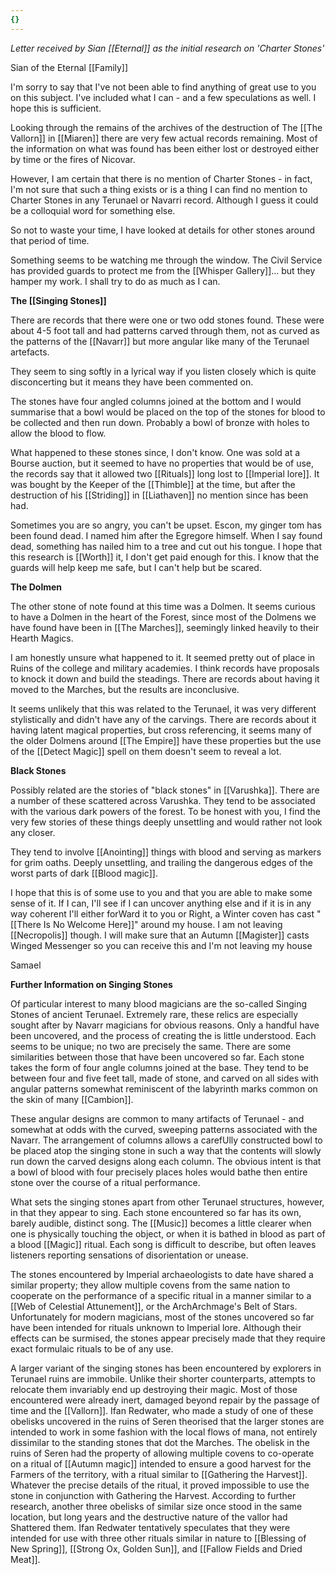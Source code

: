 ```yaml
---
{}
---
```


*Letter received by Sian [[Eternal]] as the initial research on 'Charter Stones'* 

Sian of the Eternal [[Family]]

I'm sorry to say that I've not been able to find anything of great use to you on this subject. I've included what I can - and a few speculations as well. I hope this is sufficient.

Looking through the remains of the archives of the destruction of The [[The Vallorn]] in [[Miaren]] there are very few actual records remaining. Most of the information on what was found has been either lost or destroyed either by time or the fires of Nicovar.

However, I am certain that there is no mention of Charter Stones - in fact, I'm not sure that such a thing exists or is a thing I can find no mention to Charter Stones in any Terunael or Navarri record. Although I guess it could be a colloquial word for something else.

So not to waste your time, I have looked at details for other stones around that period of time.

Something seems to be watching me through the window. The Civil Service has provided guards to protect me from the [[Whisper Gallery]]... but they hamper my work. I shall try to do as much as I can.

**The [[Singing Stones]]**

There are records that there were one or two odd stones found. These were about 4-5 foot tall and had patterns carved through them, not as curved as the patterns of the [[Navarr]] but more angular like many of the Terunael artefacts.

They seem to sing softly in a lyrical way if you listen closely which is quite disconcerting but it means they have been commented on.

The stones have four angled columns joined at the bottom and I would summarise that a bowl would be placed on the top of the stones for blood to be collected and then run down. Probably a bowl of bronze with holes to allow the blood to flow.

What happened to these stones since, I don't know. One was sold at a Bourse auction, but it seemed to have no properties that would be of use, the records say that it allowed two [[Rituals]] long lost to [[Imperial lore]]. It was bought by the Keeper of the [[Thimble]] at the time, but after the destruction of his [[Striding]] in [[Liathaven]] no mention since has been had.

Sometimes you are so angry, you can't be upset. Escon, my ginger tom has been found dead. I named him after the Egregore himself. When I say found dead, something has nailed him to a tree and cut out his tongue. I hope that this research is [[Worth]] it, I don't get paid enough for this. I know that the guards will help keep me safe, but I can't help but be scared.

**The Dolmen**

The other stone of note found at this time was a Dolmen. It seems curious to have a Dolmen in the heart of the Forest, since most of the Dolmens we have found have been in [[The Marches]], seemingly linked heavily to their Hearth Magics.

I am honestly unsure what happened to it. It seemed pretty out of place in Ruins of the college and military academies. I think records have proposals to knock it down and build the steadings. There are records about having it moved to the Marches, but the results are inconclusive.

It seems unlikely that this was related to the Terunael, it was very different stylistically and didn't have any of the carvings. There are records about it having latent magical properties, but cross referencing, it seems many of the older Dolmens around [[The Empire]] have these properties but the use of the [[Detect Magic]] spell on them doesn't seem to reveal a lot.

**Black Stones**

Possibly related are the stories of "black stones" in [[Varushka]]. There are a number of these scattered across Varushka. They tend to be associated with the various dark powers of the forest. To be honest with you, I find the very few stories of these things deeply unsettling and would rather not look any closer.

They tend to involve [[Anointing]] things with blood and serving as markers for grim oaths. Deeply unsettling, and trailing the dangerous edges of the worst parts of dark [[Blood magic]].

I hope that this is of some use to you and that you are able to make some sense of it. If I can, I'll see if I can uncover anything else and if it is in any way coherent I'll either forWard it to you or Right, a Winter coven has cast "[[There Is No Welcome Here]]" around my house. I am not leaving [[Necropolis]] though. I will make sure that an Autumn [[Magister]] casts Winged Messenger so you can receive this and I'm not leaving my house

Samael

**Further Information on Singing Stones**

Of particular interest to many blood magicians are the so-called Singing Stones of ancient Terunael. Extremely rare, these relics are especially sought after by Navarr magicians for obvious reasons. Only a handful have been uncovered, and the process of creating the is little understood. Each seems to be unique; no two are precisely the same. There are some similarities between those that have been uncovered so far. Each stone takes the form of four angle columns joined at the base. They tend to be between four and five feet tall, made of stone, and carved on all sides with angular patterns somewhat reminiscent of the labyrinth marks common on the skin of many [[Cambion]].

These angular designs are common to many artifacts of Terunael - and somewhat at odds with the curved, sweeping patterns associated with the Navarr. The arrangement of columns allows a carefUlly constructed bowl to be placed atop the singing stone in such a way that the contents will slowly run down the carved designs along each column. The obvious intent is that a bowl of blood with four precisely places holes would bathe then entire stone over the course of a ritual performance.

What sets the singing stones apart from other Terunael structures, however, in that they appear to sing. Each stone encountered so far has its own, barely audible, distinct song. The [[Music]] becomes a little clearer when one is physically touching the object, or when it is bathed in blood as part of a blood [[Magic]] ritual. Each song is difficult to describe, but often leaves listeners reporting sensations of disorientation or unease.

The stones encountered by Imperial archaeologists to date have shared a similar property; they allow multiple covens from the same nation to cooperate on the performance of a specific ritual in a manner similar to a [[Web of Celestial Attunement]], or the ArchArchmage's Belt of Stars. Unfortunately for modern magicians, most of the stones uncovered so far have been intended for rituals unknown to Imperial lore. Although their effects can be surmised, the stones appear precisely made that they require exact formulaic rituals to be of any use.

A larger variant of the singing stones has been encountered by explorers in Terunael ruins are immobile. Unlike their shorter counterparts, attempts to relocate them invariably end up destroying their magic. Most of those encountered were already inert, damaged beyond repair by the passage of time and the [[Vallorn]]. Ifan Redwater, who made a study of one of these obelisks uncovered in the ruins of Seren theorised that the larger stones are intended to work in some fashion with the local flows of mana, not entirely dissimilar to the standing stones that dot the Marches. The obelisk in the ruins of Seren had the property of allowing multiple covens to co-operate on a ritual of [[Autumn magic]] intended to ensure a good harvest for the Farmers of the territory, with a ritual similar to [[Gathering the Harvest]]. Whatever the precise details of the ritual, it proved impossible to use the stone in conjunction with Gathering the Harvest. According to further research, another three obelisks of similar size once stood in the same location, but long years and the destructive nature of the vallor had Shattered them. Ifan Redwater tentatively speculates that they were intended for use with three other rituals similar in nature to [[Blessing of New Spring]], [[Strong Ox, Golden Sun]], and [[Fallow Fields and Dried Meat]].